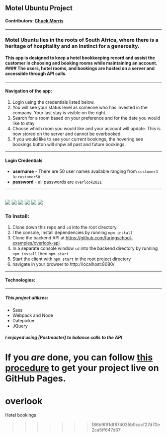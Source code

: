 ## Motel Ubuntu Project
#### **Contributors:** [Chuck Morris](https://github.com/percworld)
---
### Motel Ubuntu lies in the roots of South Africa, where there is a heritage of hospitality and an instinct for a generosity.

#### This app is designed to keep a hotel bookkeeping record and assist the customer in choosing and booking rooms while maintaining an account.  #### The users, hotel rooms, and bookings are hosted on a server and accessible through API calls.
---
#### Navigation of the app:

1. Login using the credentials listed below.
2. You will see your status level as someone who has invested in the company. Your last stay is visible on the right.
4. Search for a room based on your preference and for the date you would like to stay
5. Choose which room you would like and your account will update.  This is now stored on the server and cannot be overbooked.
6. If you would like to see your current bookings, the hovering see bookings button will shpw all past and future bookings.

---
#### Login Credentials
* **username** - There are 50 user names available ranging from ```customer1``` to ```customer50```
* **password** - all passwords are ```overlook2021```
---
![](assets/README-6eac00aa.png)  ![](assets/README-1f662e1b.png)  ![](assets/README-2b3e00b9.png)  ![](assets/README-f9986e76.png)  ![](assets/README-a64b4303.png)  ![](assets/README-9d447d85.png)
---
### To Install:
1. Clone down this repo and `cd` into the root directory.
2. I the console, Install dependencies by running `npm install`
3. Clone the backend API at https://github.com/turingschool-examples/overlook-api
4. In a separate console window `cd` into the backend directory by running `npm install` then `npm start`
5. Start the client with `npm start` in the root project directory
6. navigate in your browser to http://localhost:8080/

---
#### Technologies:
---
##### This project utilizes:
* Sass
* Webpack and Node
* Datepicker
* JQuery

##### I enjoyed using [Postmaster] to balance calls to the API








If you _are_ done, you can follow [this procedure](./gh-pages-procedure.md) to get your project live on GitHub Pages.
=======
# overlook
Hotel bookings
>>>>>>> f86b9f91df874035b0cacf27d70e2ca5ff647d67
